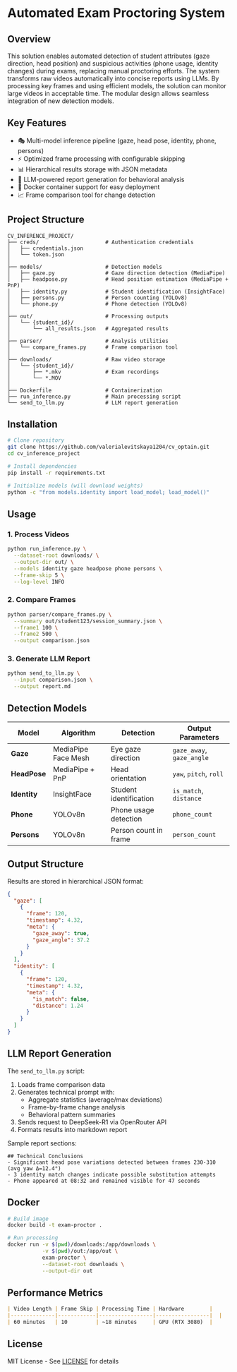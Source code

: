 # Automated Exam Proctoring System

## Overview
This solution enables automated detection of student attributes (gaze direction, head position) and suspicious activities (phone usage, identity changes) during exams, replacing manual proctoring efforts. The system transforms raw videos automatically into concise reports using LLMs. By processing key frames and using efficient models, the solution can monitor large videos in acceptable time. The modular design allows seamless integration of new detection models.

## Key Features
- 🎭 Multi-model inference pipeline (gaze, head pose, identity, phone, persons)
- ⚡ Optimized frame processing with configurable skipping
- 📊 Hierarchical results storage with JSON metadata
- 🤖 LLM-powered report generation for behavioral analysis
- 🐳 Docker container support for easy deployment
- 📈 Frame comparison tool for change detection

## Project Structure
```
CV_INFERENCE_PROJECT/
├── creds/                     # Authentication credentials
│   ├── credentials.json
│   └── token.json
│
├── models/                    # Detection models
│   ├── gaze.py                # Gaze direction detection (MediaPipe)
│   ├── headpose.py            # Head position estimation (MediaPipe + PnP)
│   ├── identity.py            # Student identification (InsightFace)
│   ├── persons.py             # Person counting (YOLOv8)
│   └── phone.py               # Phone detection (YOLOv8)
│
├── out/                       # Processing outputs
│   └── {student_id}/
│       └── all_results.json   # Aggregated results
│
├── parser/                    # Analysis utilities
│   └── compare_frames.py      # Frame comparison tool
│
├── downloads/                 # Raw video storage
│   └── {student_id}/
│       ├── *.mkv              # Exam recordings
│       └── *.MOV
│
├── Dockerfile                 # Containerization
├── run_inference.py           # Main processing script
└── send_to_llm.py             # LLM report generation
```

## Installation
```bash
# Clone repository
git clone https://github.com/valerialevitskaya1204/cv_optain.git
cd cv_inference_project

# Install dependencies
pip install -r requirements.txt

# Initialize models (will download weights)
python -c "from models.identity import load_model; load_model()"
```

## Usage

### 1. Process Videos
```bash
python run_inference.py \
  --dataset-root downloads/ \
  --output-dir out/ \
  --models identity gaze headpose phone persons \
  --frame-skip 5 \
  --log-level INFO
```

### 2. Compare Frames
```bash
python parser/compare_frames.py \
  --summary out/student123/session_summary.json \
  --frame1 100 \
  --frame2 500 \
  --output comparison.json
```

### 3. Generate LLM Report
```bash
python send_to_llm.py \
  --input comparison.json \
  --output report.md
```

## Detection Models

| Model       | Algorithm              | Detection                           | Output Parameters              |
|-------------|------------------------|-------------------------------------|--------------------------------|
| **Gaze**    | MediaPipe Face Mesh    | Eye gaze direction                 | `gaze_away`, `gaze_angle`     |
| **HeadPose**| MediaPipe + PnP        | Head orientation                   | `yaw`, `pitch`, `roll`        |
| **Identity**| InsightFace            | Student identification             | `is_match`, `distance`        |
| **Phone**   | YOLOv8n                | Phone usage detection              | `phone_count`                 |
| **Persons** | YOLOv8n                | Person count in frame              | `person_count`                |

## Output Structure
Results are stored in hierarchical JSON format:
```json
{
  "gaze": [
    {
      "frame": 120,
      "timestamp": 4.32,
      "meta": {
        "gaze_away": true,
        "gaze_angle": 37.2
      }
    }
  ],
  "identity": [
    {
      "frame": 120,
      "timestamp": 4.32,
      "meta": {
        "is_match": false,
        "distance": 1.24
      }
    }
  ]
}
```

## LLM Report Generation
The `send_to_llm.py` script:
1. Loads frame comparison data
2. Generates technical prompt with:
   - Aggregate statistics (average/max deviations)
   - Frame-by-frame change analysis
   - Behavioral pattern summaries
3. Sends request to DeepSeek-R1 via OpenRouter API
4. Formats results into markdown report

Sample report sections:
```
## Technical Conclusions
- Significant head pose variations detected between frames 230-310 (avg yaw Δ=12.4°)
- 3 identity match changes indicate possible substitution attempts
- Phone appeared at 08:32 and remained visible for 47 seconds
```

## Docker
```bash
# Build image
docker build -t exam-proctor .

# Run processing
docker run -v $(pwd)/downloads:/app/downloads \
           -v $(pwd)/out:/app/out \
           exam-proctor \
           --dataset-root downloads \
           --output-dir out
```

## Performance Metrics
```markdown
| Video Length | Frame Skip | Processing Time | Hardware        |
|--------------|------------|-----------------|-----------------|  |
| 60 minutes   | 10         | ~18 minutes     | GPU (RTX 3080)  |
```

## License
MIT License - See [LICENSE](LICENSE) for details

